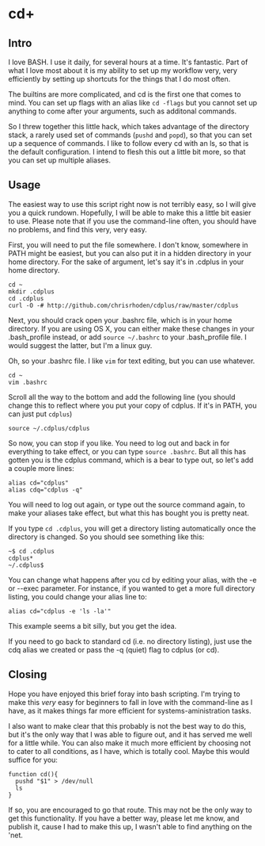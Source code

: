 cd+
===

Intro
-----

I love BASH. I use it daily, for several hours at a time. It's
fantastic. Part of what I love most about it is my ability to
set up my workflow very, very efficiently by setting up shortcuts
for the things that I do most often.

The builtins are more complicated, and cd is the first one that
comes to mind. You can set up flags with an alias like ``cd -flags``
but you cannot set up anything to come after your arguments, such as
additonal commands.

So I threw together this little hack, which takes advantage of the
directory stack, a rarely used set of commands (``pushd`` and ``popd``),
so that you can set up a sequence of commands. I like to follow every
cd with an ls, so that is the default configuration. I intend to flesh
this out a little bit more, so that you can set up multiple aliases.

Usage
-----

The easiest way to use this script right now is not terribly easy,
so I will give you a quick rundown. Hopefully, I will be able to
make this a little bit easier to use. Please note that if you use
the command-line often, you should have no problems, and find this
very, very easy.

First, you will need to put the file somewhere. I don't know, somewhere
in PATH might be easiest, but you can also put it in a hidden directory
in your home directory. For the sake of argument, let's say it's in
.cdplus in your home directory.

    cd ~
    mkdir .cdplus
    cd .cdplus
    curl -O -# http://github.com/chrisrhoden/cdplus/raw/master/cdplus

Next, you should crack open your .bashrc file, which is in your home
directory. If you are using OS X, you can either make these changes in
your .bash_profile instead, or add ``source ~/.bashrc`` to your
.bash_profile file. I would suggest the latter, but I'm a linux guy.

Oh, so your .bashrc file. I like ``vim`` for text editing, but you can
use whatever.

    cd ~
    vim .bashrc

Scroll all the way to the bottom and add the following line (you should
change this to reflect where you put your copy of cdplus. If it's in PATH,
you can just put ``cdplus``)

    source ~/.cdplus/cdplus

So now, you can stop if you like. You need to log out and back in for
everything to take effect, or you can type ``source .bashrc``. But all
this has gotten you is the cdplus command, which is a bear to type out, so
let's add a couple more lines:

    alias cd="cdplus"
    alias cdq="cdplus -q"

You will need to log out again, or type out the source command again, to
make your aliases take effect, but what this has bought you is pretty neat.

If you type ``cd .cdplus``, you will get a directory listing automatically
once the directory is changed. So you should see something like this:

    ~$ cd .cdplus
    cdplus*
    ~/.cdplus$ 

You can change what happens after you cd by editing your alias, with the -e
or --exec parameter. For instance, if you wanted to get a more full directory
listing, you could change your alias line to:

    alias cd="cdplus -e 'ls -la'"

This example seems a bit silly, but you get the idea.

If you need to go back to standard cd (i.e. no directory listing), just use
the cdq alias we created or pass the -q (quiet) flag to cdplus (or cd).

Closing
-------

Hope you have enjoyed this brief foray into bash scripting. I'm trying to make
this _very_ easy for beginners to fall in love with the command-line as I have,
as it makes things far more efficient for systems-aministration tasks.

I also want to make clear that this probably is not the best way to do this, but
it's the only way that I was able to figure out,  and it has served me well for a
little while. You can also make it much more efficient by choosing not to cater to
all conditions, as I have, which is totally cool. Maybe this would suffice for you:

    function cd(){
      pushd "$1" > /dev/null
      ls
    }

If so, you are encouraged to go that route. This may not be the only way to get
this functionality. If you have a better way, please let me know, and publish it,
cause I had to make this up, I wasn't able to find anything on the 'net.
